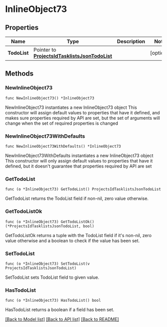 # InlineObject73

## Properties

Name | Type | Description | Notes
------------ | ------------- | ------------- | -------------
**TodoList** | Pointer to [**ProjectsIdTasklistsJsonTodoList**](ProjectsIdTasklistsJsonTodoList.md) |  | [optional] 

## Methods

### NewInlineObject73

`func NewInlineObject73() *InlineObject73`

NewInlineObject73 instantiates a new InlineObject73 object
This constructor will assign default values to properties that have it defined,
and makes sure properties required by API are set, but the set of arguments
will change when the set of required properties is changed

### NewInlineObject73WithDefaults

`func NewInlineObject73WithDefaults() *InlineObject73`

NewInlineObject73WithDefaults instantiates a new InlineObject73 object
This constructor will only assign default values to properties that have it defined,
but it doesn't guarantee that properties required by API are set

### GetTodoList

`func (o *InlineObject73) GetTodoList() ProjectsIdTasklistsJsonTodoList`

GetTodoList returns the TodoList field if non-nil, zero value otherwise.

### GetTodoListOk

`func (o *InlineObject73) GetTodoListOk() (*ProjectsIdTasklistsJsonTodoList, bool)`

GetTodoListOk returns a tuple with the TodoList field if it's non-nil, zero value otherwise
and a boolean to check if the value has been set.

### SetTodoList

`func (o *InlineObject73) SetTodoList(v ProjectsIdTasklistsJsonTodoList)`

SetTodoList sets TodoList field to given value.

### HasTodoList

`func (o *InlineObject73) HasTodoList() bool`

HasTodoList returns a boolean if a field has been set.


[[Back to Model list]](../README.md#documentation-for-models) [[Back to API list]](../README.md#documentation-for-api-endpoints) [[Back to README]](../README.md)


